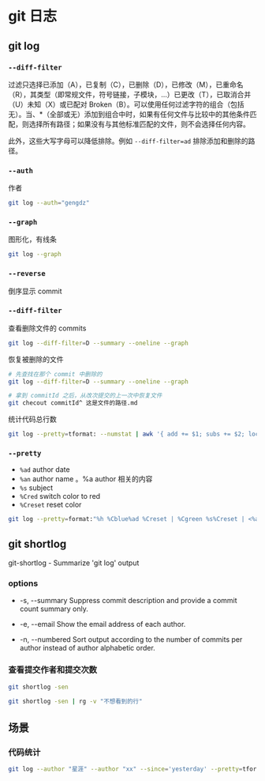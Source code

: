 # git 日志

## git log

### `--diff-filter`

过滤只选择已添加（A），已复制（C），已删除（D），已修改（M），已重命名（R），其类型（即常规文件，符号链接，子模块，...）已更改（T），已取消合并（U）未知（X）或已配对 Broken（B）。可以使用任何过滤字符的组合（包括无）。当、\*（全部或无）添加到组合中时，如果有任何文件与比较中的其他条件匹配，则选择所有路径；如果没有与其他标准匹配的文件，则不会选择任何内容。

此外，这些大写字母可以降低排除。例如 `--diff-filter=ad` 排除添加和删除的路径。

### `--auth`

作者

```bash
git log --auth="gengdz"
```

### `--graph`

图形化，有线条

```bash
git log --graph
```

### `--reverse`

倒序显示 commit

### `--diff-filter`

查看删除文件的 commits

```bash
git log --diff-filter=D --summary --oneline --graph
```

恢复被删除的文件

```bash
# 先查找在那个 commit 中删除的
git log --diff-filter=D --summary --oneline --graph

# 拿到 commitId 之后，从改次提交的上一次中恢复文件
git checout commitId^ 这是文件的路径.md
```

统计代码总行数

```bash
git log --pretty=tformat: --numstat | awk '{ add += $1; subs += $2; loc += $1 - $2 } END { printf "added lines: %s, removed lines: %s, total lines: %s\n", add, subs, loc }'
```

### `--pretty`

- `%ad` author date
- `%an` author name 。%a author 相关的内容
- `%s` subject
- `%Cred` switch color to red
- `%Creset` reset color

```bash
git log --pretty=format:"%h %Cblue%ad %Creset | %Cgreen %s%Creset | <%an>" --date=format:"%Y-%m-%d %H:%M:%S"
```

## git shortlog

git-shortlog - Summarize 'git log' output

### options

- -s, --summary
  Suppress commit description and provide a commit count summary only.

- -e, --email
  Show the email address of each author.

- -n, --numbered
  Sort output according to the number of commits per author instead of author alphabetic order.

### 查看提交作者和提交次数

```bash
git shortlog -sen

git shortlog -sen | rg -v "不想看到的行"
```

## 场景

### 代码统计

```bash
git log --author "星涯" --author "xx" --since='yesterday' --pretty=tformat: --numstat | awk '{ add += $1; subs += $2 } END  { printf "added: %s, removed: %s\n", add, subs }'

```
